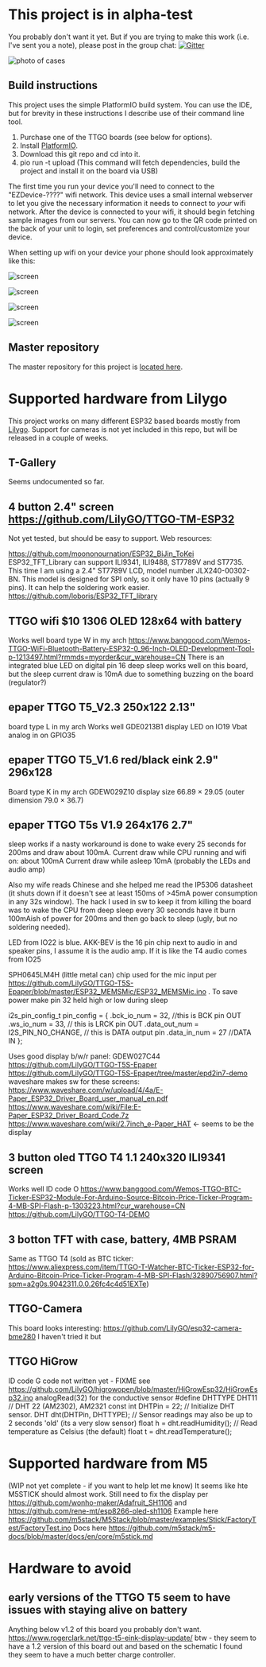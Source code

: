 # This project is in alpha-test

You probably don't want it yet. But if you are trying to make this work (i.e. I've sent you a note), please post in the group chat: [![Gitter](https://badges.gitter.im/ezdevice/esp32-client.svg)](https://gitter.im/ezdevice/esp32-client?utm_source=badge&utm_medium=badge&utm_campaign=pr-badge)

![photo of cases](/doc/cases.jpg)

## Build instructions

This project uses the simple PlatformIO build system. You can use the IDE, but for brevity
in these instructions I describe use of their command line tool.

1. Purchase one of the TTGO boards (see below for options).
2. Install [PlatformIO](https://platformio.org/).
3. Download this git repo and cd into it.
4. pio run -t upload (This command will fetch dependencies, build the project and install it on the board via USB)

The first time you run your device you'll need to connect to the "EZDevice-????" wifi network. This device uses a small internal webserver to let you give the necessary information it needs to connect to _your_ wifi network. After the device is connected to your wifi, it should begin fetching sample images from our servers. You can now go to the QR code printed on the back of your unit to login, set preferences and control/customize your device.

When setting up wifi on your device your phone should look approximately like this:

![screen](/doc/screen1.png)

![screen](/doc/screen2.png)

![screen](/doc/screen3.png)

![screen](/doc/screen4.png)

## Master repository

The master repository for this project is [located here](https://github.com/geeksville/ezdevice-esp32).

# Supported hardware from Lilygo

This project works on many different ESP32 based boards mostly from [Lilygo](http://www.lilygo.cn/). Support for cameras is not yet included in this repo, but will be released in a couple of weeks.

## T-Gallery

Seems undocumented so far.

## 4 button 2.4" screen <https://github.com/LilyGO/TTGO-TM-ESP32>

Not yet tested, but should be easy to support. Web resources:

<https://github.com/moononournation/ESP32_BiJin_ToKei>
ESP32_TFT_Library can support ILI9341, ILI9488, ST7789V and ST7735. This time I am using a 2.4" ST7789V LCD, model number JLX240-00302-BN. This model is designed for SPI only, so it only have 10 pins (actually 9 pins). It can help the soldering work easier.
<https://github.com/loboris/ESP32_TFT_library>

## TTGO wifi \$10 1306 OLED 128x64 with battery

Works well
board type W in my arch
https://www.banggood.com/Wemos-TTGO-WiFi-Bluetooth-Battery-ESP32-0_96-Inch-OLED-Development-Tool-p-1213497.html?rmmds=myorder&cur_warehouse=CN
There is an integrated blue LED on digital pin 16
deep sleep works well on this board, but the sleep current draw is 10mA due to something buzzing on the board (regulator?)

## epaper TTGO T5_V2.3 250x122 2.13"

board type L in my arch
Works well
GDE0213B1 display
LED on IO19
Vbat analog in on GPIO35

## epaper TTGO T5_V1.6 red/black eink 2.9" 296x128

Board type K in my arch
GDEW029Z10
display size 66.89 × 29.05 (outer dimension 79.0 × 36.7)

## epaper TTGO T5s V1.9 264x176 2.7"

sleep works if a nasty workaround is done to wake every 25 seconds for 200ms and draw about 100mA.
Current draw while CPU running and wifi on: about 100mA
Current draw while asleep 10mA (probably the LEDs and audio amp)

Also my wife reads Chinese and she helped me read the IP5306 datasheet (it shuts down if it doesn't see at least 150ms of >45mA power consumption in any 32s window). The hack I used in sw to keep it from killing the board was to wake the CPU from deep sleep every 30 seconds have it burn 100mAish of power for 200ms and then go back to sleep (ugly, but no soldering needed).

LED from IO22 is blue.
AKK-BEV is the 16 pin chip next to audio in and speaker pins, I assume it is the audio amp. If it is like the T4 audio comes from IO25

SPH0645LM4H (little metal can) chip used for the mic input per https://github.com/LilyGO/TTGO-T5S-Epaper/blob/master/ESP32_MEMSMic/ESP32_MEMSMic.ino . To save power make pin 32 held high or low during sleep

i2s_pin_config_t pin_config = {
.bck_io_num = 32, //this is BCK pin OUT
.ws_io_num = 33, // this is LRCK pin OUT
.data_out_num = I2S_PIN_NO_CHANGE, // this is DATA output pin
.data_in_num = 27 //DATA IN
};

Uses good display b/w/r panel: GDEW027C44
<https://github.com/LilyGO/TTGO-T5S-Epaper>
<https://github.com/LilyGO/TTGO-T5S-Epaper/tree/master/epd2in7-demo>
waveshare makes sw for these screens: <https://www.waveshare.com/w/upload/4/4a/E-Paper_ESP32_Driver_Board_user_manual_en.pdf>
<https://www.waveshare.com/wiki/File:E-Paper_ESP32_Driver_Board_Code.7z>
<https://www.waveshare.com/wiki/2.7inch_e-Paper_HAT> &lt;- seems to be the display

## 3 button oled TTGO T4 1.1 240x320 ILI9341 screen

Works well
ID code O
<https://www.banggood.com/Wemos-TTGO-BTC-Ticker-ESP32-Module-For-Arduino-Source-Bitcoin-Price-Ticker-Program-4-MB-SPI-Flash-p-1303223.html?cur_warehouse=CN>
<https://github.com/LilyGO/TTGO-T4-DEMO>

## 3 botton TFT with case, battery, 4MB PSRAM

Same as TTGO T4
(sold as BTC ticker: https://www.aliexpress.com/item/TTGO-T-Watcher-BTC-Ticker-ESP32-for-Arduino-Bitcoin-Price-Ticker-Program-4-MB-SPI-Flash/32890756907.html?spm=a2g0s.9042311.0.0.26fc4c4d51EXTe)

## TTGO-Camera

This board looks interesting: https://github.com/LilyGO/esp32-camera-bme280
I haven't tried it but

## TTGO HiGrow

ID code G
code not written yet - FIXME see https://github.com/LilyGO/higrowopen/blob/master/HiGrowEsp32/HiGrowEsp32.ino
analogRead(32) for the conductive sensor
#define DHTTYPE DHT11 // DHT 22 (AM2302), AM2321
const int DHTPin = 22;
// Initialize DHT sensor.
DHT dht(DHTPin, DHTTYPE);
// Sensor readings may also be up to 2 seconds 'old' (its a very slow sensor)
float h = dht.readHumidity();
// Read temperature as Celsius (the default)
float t = dht.readTemperature();

# Supported hardware from M5

(WIP not yet complete - if you want to help let me know)
It seems like hte M5STICK should almost work. Still need to fix the display per https://github.com/wonho-maker/Adafruit_SH1106 and https://github.com/rene-mt/esp8266-oled-sh1106
Example here https://github.com/m5stack/M5Stack/blob/master/examples/Stick/FactoryTest/FactoryTest.ino
Docs here https://github.com/m5stack/m5-docs/blob/master/docs/en/core/m5stick.md

# Hardware to avoid

## early versions of the TTGO T5 seem to have issues with staying alive on battery

Anything below v1.2 of this board you probably don't want.
https://www.rogerclark.net/ttgo-t5-eink-display-update/
btw - they seem to have a 1.2 version of this board out and based on the schematic I found they seem to have a much better charge controller.
